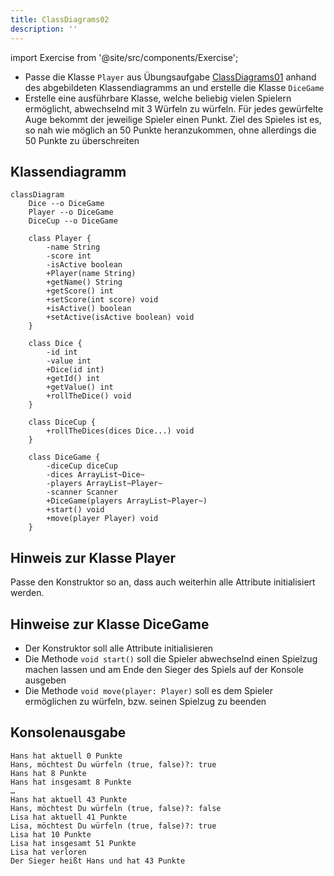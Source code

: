 ```yaml
---
title: ClassDiagrams02
description: ''
---
```


import Exercise from '@site/src/components/Exercise';

- Passe die Klasse `Player` aus Übungsaufgabe
  [ClassDiagrams01](class-diagrams01.md) anhand des abgebildeten Klassendiagramms
  an und erstelle die Klasse `DiceGame`
- Erstelle eine ausführbare Klasse, welche beliebig vielen Spielern ermöglicht,
  abwechselnd mit 3 Würfeln zu würfeln. Für jedes gewürfelte Auge bekommt der
  jeweilige Spieler einen Punkt. Ziel des Spieles ist es, so nah wie möglich an
  50 Punkte heranzukommen, ohne allerdings die 50 Punkte zu überschreiten

## Klassendiagramm
```mermaid
classDiagram
    Dice --o DiceGame
    Player --o DiceGame
    DiceCup --o DiceGame

    class Player {
        -name String
        -score int
        -isActive boolean
        +Player(name String)
        +getName() String
        +getScore() int
        +setScore(int score) void
        +isActive() boolean
        +setActive(isActive boolean) void
    } 

    class Dice {
        -id int
        -value int
        +Dice(id int)
        +getId() int
        +getValue() int
        +rollTheDice() void
    }

    class DiceCup {
        +rollTheDices(dices Dice...) void
    }

    class DiceGame {
        -diceCup diceCup
        -dices ArrayList~Dice~
        -players ArrayList~Player~
        -scanner Scanner
        +DiceGame(players ArrayList~Player~)
        +start() void
        +move(player Player) void
    }
```

## Hinweis zur Klasse Player
Passe den Konstruktor so an, dass auch weiterhin alle Attribute initialisiert
werden.

## Hinweise zur Klasse DiceGame
- Der Konstruktor soll alle Attribute initialisieren
- Die Methode `void start()` soll die Spieler abwechselnd einen Spielzug
  machen lassen und am Ende den Sieger des Spiels auf der Konsole ausgeben
- Die Methode `void move(player: Player)` soll es dem Spieler ermöglichen zu würfeln,
  bzw. seinen Spielzug zu beenden

## Konsolenausgabe

```console
Hans hat aktuell 0 Punkte
Hans, möchtest Du würfeln (true, false)?: true
Hans hat 8 Punkte
Hans hat insgesamt 8 Punkte
…
Hans hat aktuell 43 Punkte
Hans, möchtest Du würfeln (true, false)?: false
Lisa hat aktuell 41 Punkte
Lisa, möchtest Du würfeln (true, false)?: true
Lisa hat 10 Punkte
Lisa hat insgesamt 51 Punkte
Lisa hat verloren
Der Sieger heißt Hans und hat 43 Punkte
```

<Exercise pullRequest="37" branchSuffix="class-diagrams/02" />

